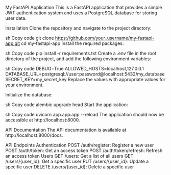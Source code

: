 My FastAPI Application
This is a FastAPI application that provides a simple JWT authentication system and uses a PostgreSQL database for storing user data.

Installation
Clone the repository and navigate to the project directory:

sh
Copy code
git clone https://github.com/your_username/my-fastapi-app.git
cd my-fastapi-app
Install the required packages:

sh
Copy code
pip install -r requirements.txt
Create a .env file in the root directory of the project, and add the following environment variables:

sh
Copy code
DEBUG=True
ALLOWED_HOSTS=localhost,127.0.0.1
DATABASE_URL=postgresql://user:password@localhost:5432/my_database
SECRET_KEY=my_secret_key
Replace the values with appropriate values for your environment.

Initialize the database:

sh
Copy code
alembic upgrade head
Start the application:

sh
Copy code
uvicorn app.app:app --reload
The application should now be accessible at http://localhost:8000.

API Documentation
The API documentation is available at http://localhost:8000/docs.

API Endpoints
Authentication
POST /auth/register: Register a new user
POST /auth/token: Get an access token
POST /auth/token/refresh: Refresh an access token
Users
GET /users: Get a list of all users
GET /users/{user_id}: Get a specific user
PUT /users/{user_id}: Update a specific user
DELETE /users/{user_id}: Delete a specific user
